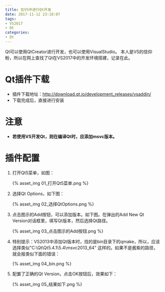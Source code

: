 ```yaml
---
title: 在VS中进行Qt开发
date: 2017-11-12 23:18:07
tags:
- VS2017
- Qt
categories:
- Qt
---
```


Qt可以使用QtCreator进行开发，也可以使用VisualStudio。
本人是VS的信仰粉，所以在网上查找了Qt在VS2017中的开发环境搭建，记录在此。

# Qt插件下载

* 插件下载地址：http://download.qt.io/development_releases/vsaddin/
* 下载完成后，直接进行安装

# 注意

* **若使用VS开发Qt，则在编译Qt时，应添加msvc版本。**

# 插件配置

1. 打开Qt5菜单，如图：

    {% asset_img 01_打开Qt5菜单.png %}

2. 选择Qt Options，如下图：

    {% asset_img 02_选择QtOptions.png %}

3. 点击图示的Add按钮，可以添加版本。如下图。在弹出的Add New Qt Version对话框里，填写Qt版本，然后选择Qt路径。

    {% asset_img 03_点击图示的Add按钮.png %}
    

4. 特别提示：VS2013中添加Qt版本时，找的是bin目录下的qmake，所以，应该选择类似"C:\Qt\Qt5.4.1\5.4\msvc2013_64" 这样的。如果不是酱紫的路径，就会报类似下面的错误：

    {% asset_img 04_bin.png %}

5. 配置了正确的Qt Version，点击OK按钮后，效果如下：

    {% asset_img 05_结果如下.png %}
